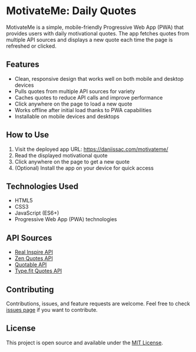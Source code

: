 # MotivateMe: Daily Quotes

MotivateMe is a simple, mobile-friendly Progressive Web App (PWA) that provides users with daily motivational quotes. The app fetches quotes from multiple API sources and displays a new quote each time the page is refreshed or clicked.

## Features

- Clean, responsive design that works well on both mobile and desktop devices
- Pulls quotes from multiple API sources for variety
- Caches quotes to reduce API calls and improve performance
- Click anywhere on the page to load a new quote
- Works offline after initial load thanks to PWA capabilities
- Installable on mobile devices and desktops

## How to Use

1. Visit the deployed app URL: https://daniissac.com/motivateme/
2. Read the displayed motivational quote
3. Click anywhere on the page to get a new quote
4. (Optional) Install the app on your device for quick access

## Technologies Used

- HTML5
- CSS3
- JavaScript (ES6+)
- Progressive Web App (PWA) technologies

## API Sources

- [Real Inspire API](https://api.realinspire.tech/v1/quotes/random)
- [Zen Quotes API](https://zenquotes.io/)
- [Quotable API](https://api.quotable.io/)
- [Type.fit Quotes API](https://type.fit/api/quotes)


## Contributing

Contributions, issues, and feature requests are welcome. Feel free to check [issues page](https://github.com/daniissac/motivateme/issues) if you want to contribute.

## License

This project is open source and available under the [MIT License](LICENSE).

